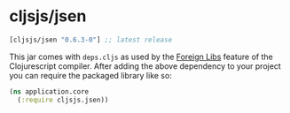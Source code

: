 # cljsjs/jsen

[](dependency)
```clojure
[cljsjs/jsen "0.6.3-0"] ;; latest release
```
[](/dependency)

This jar comes with `deps.cljs` as used by the [Foreign Libs][flibs] feature
of the Clojurescript compiler. After adding the above dependency to your project
you can require the packaged library like so:

```clojure
(ns application.core
  (:require cljsjs.jsen))
```

[flibs]: https://github.com/clojure/clojurescript/wiki/Foreign-Dependencies
